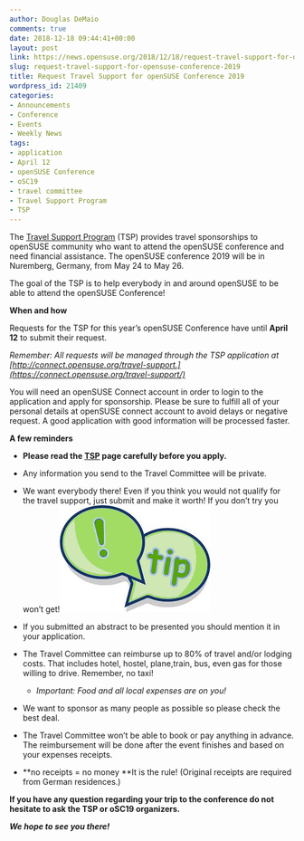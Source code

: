 ```yaml
---
author: Douglas DeMaio
comments: true
date: 2018-12-18 09:44:41+00:00
layout: post
link: https://news.opensuse.org/2018/12/18/request-travel-support-for-opensuse-conference-2019/
slug: request-travel-support-for-opensuse-conference-2019
title: Request Travel Support for openSUSE Conference 2019
wordpress_id: 21409
categories:
- Announcements
- Conference
- Events
- Weekly News
tags:
- application
- April 12
- openSUSE Conference
- oSC19
- travel committee
- Travel Support Program
- TSP
---
```


The [Travel Support Program](https://en.opensuse.org/openSUSE:Travel_Support_Program) (TSP) provides travel sponsorships to openSUSE community who want to attend the openSUSE conference and need financial assistance. The openSUSE conference 2019 will be in Nuremberg, Germany, from May 24 to May 26.

The goal of the TSP is to help everybody in and around openSUSE to be able to attend the openSUSE Conference!

**When and how**

Requests for the TSP for this year’s openSUSE Conference have until **April 12** to submit their request.

_Remember: All requests will be managed through the TSP application at [http://connect.opensuse.org/travel-support.](https://connect.opensuse.org/travel-support/)_

You will need an openSUSE Connect account in order to login to the application and apply for sponsorship. Please be sure to fulfill all of your personal details at openSUSE connect account to avoid delays or negative request. A good application with good information will be processed faster.

**A few reminders**



 	
  * ****Please read the **[**TSP**](http://opensuse.org/openSUSE:Travel_Support_Program)** page carefully before you apply.****

 	
  * Any information you send to the Travel Committee will be private.

 	
  * We want everybody there! Even if you think you would not qualify for the travel support, just submit and make it worth! If you don’t try you won’t get!**![tips](/wp-content/uploads/2015/02/tips.jpg)**

 	
  * If you submitted an abstract to be presented you should mention it in your application.

 	
  * The Travel Committee can reimburse up to 80% of travel and/or lodging costs. That includes hotel, hostel, plane,train, bus, even gas for those willing to drive. Remember, no taxi!

 	
    * _Important: Food and all local expenses are on you!_




 	
  * We want to sponsor as many people as possible so please check the best deal.

 	
  * The Travel Committee won’t be able to book or pay anything in advance. The reimbursement will be done after the event finishes and based on your expenses receipts.

 	
  * **no receipts = no money **It is the rule! (Original receipts are required from German residences.)


**If you have any question regarding your trip to the conference do not hesitate to ask the TSP or oSC19 organizers.**

_**We hope to see you there!**_
